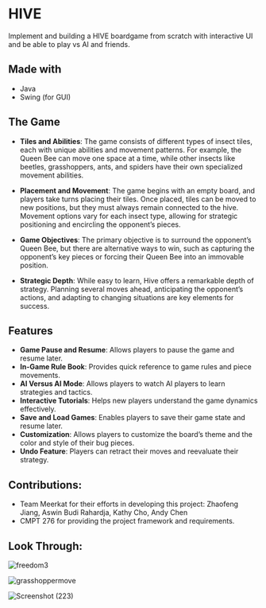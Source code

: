 # HIVE
Implement and building a HIVE boardgame from scratch with interactive UI and be able to play vs AI and friends. 

## Made with

- Java
- Swing (for GUI)

## The Game

- **Tiles and Abilities**: The game consists of different types of insect tiles, each with unique abilities and movement patterns. For example, the Queen Bee can move one space at a time, while other insects like beetles, grasshoppers, ants, and spiders have their own specialized movement abilities.
  
- **Placement and Movement**: The game begins with an empty board, and players take turns placing their tiles. Once placed, tiles can be moved to new positions, but they must always remain connected to the hive. Movement options vary for each insect type, allowing for strategic positioning and encircling the opponent’s pieces.
  
- **Game Objectives**: The primary objective is to surround the opponent’s Queen Bee, but there are alternative ways to win, such as capturing the opponent’s key pieces or forcing their Queen Bee into an immovable position.
  
- **Strategic Depth**: While easy to learn, Hive offers a remarkable depth of strategy. Planning several moves ahead, anticipating the opponent’s actions, and adapting to changing situations are key elements for success.

## Features

- **Game Pause and Resume**: Allows players to pause the game and resume later.
- **In-Game Rule Book**: Provides quick reference to game rules and piece movements.
- **AI Versus AI Mode**: Allows players to watch AI players to learn strategies and tactics.
- **Interactive Tutorials**: Helps new players understand the game dynamics effectively.
- **Save and Load Games**: Enables players to save their game state and resume later.
- **Customization**: Allows players to customize the board’s theme and the color and style of their bug pieces.
- **Undo Feature**: Players can retract their moves and reevaluate their strategy.

## Contributions:
- Team Meerkat for their efforts in developing this project:  Zhaofeng Jiang, Aswin Budi Rahardja, Kathy Cho, Andy Chen
- CMPT 276 for providing the project framework and requirements.

## Look Through: 
![freedom3](https://github.com/Hieu181101/HIVE-game/assets/135567323/80dd562f-9540-443a-ba7d-055d2ad2945f)

![grasshoppermove](https://github.com/Hieu181101/HIVE-game/assets/135567323/020a9a08-6386-4dbd-adf2-8e6df124143b)

![Screenshot (223)](https://github.com/Hieu181101/HIVE-game/assets/135567323/8183b938-284c-43c7-b09d-556bebb046c8)





